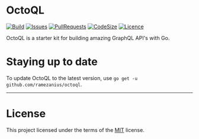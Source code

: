 OctoQL
======

[![Build](https://img.shields.io/github/workflow/status/ramezanius/octoql/Continuous%20Integration?label=build)](https://github.com/ramezanius/octoql/actions)
[![Issues](https://img.shields.io/github/issues/ramezanius/octoql?label=issues)](https://github.com/ramezanius/crypex/issues)
[![PullRequests](https://img.shields.io/github/issues-pr/ramezanius/octoql?label=pull%20requests)](https://github.com/ramezanius/crypex/pulls)
[![CodeSize](https://img.shields.io/github/languages/code-size/ramezanius/octoql?label=code%20size)](https://github.com/ramezanius/octoql)
[![Licence](https://img.shields.io/github/license/ramezanius/crypex?label=licence)](https://github.com/ramezanius/crypex/blob/master/LICENCE)

OctoQL is a starter kit for building amazing GraphQL API's with Go.

Staying up to date
==================

To update OctoQL to the latest version, use `go get -u github.com/ramezanius/octoql`.

------

License
=======

This project licensed under the terms of the [MIT](LICENCE) license.

